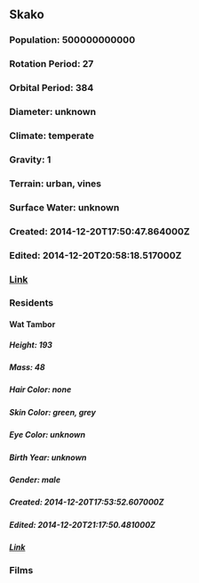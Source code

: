 ## Skako
### Population: 500000000000
### Rotation Period: 27
### Orbital Period: 384
### Diameter: unknown
### Climate: temperate
### Gravity: 1
### Terrain: urban, vines
### Surface Water: unknown
### Created: 2014-12-20T17:50:47.864000Z
### Edited: 2014-12-20T20:58:18.517000Z
### [Link](https://swapi.dev/api/planets/56/)
### Residents
#### Wat Tambor
##### Height: 193
##### Mass: 48
##### Hair Color: none
##### Skin Color: green, grey
##### Eye Color: unknown
##### Birth Year: unknown
##### Gender: male
##### Created: 2014-12-20T17:53:52.607000Z
##### Edited: 2014-12-20T21:17:50.481000Z
##### [Link](https://swapi.dev/api/people/76/)
### Films